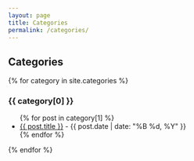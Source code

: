 ```yaml
---
layout: page
title: Categories
permalink: /categories/
---
```


<section>
  <h2>Categories</h2>

  {% for category in site.categories %}
    <h3>{{ category[0] }}</h3>
    <ul>
      {% for post in category[1] %}
        <li>
          <a href="{{ post.url }}">{{ post.title }}</a> - {{ post.date | date: "%B %d, %Y" }}
        </li>
      {% endfor %}
    </ul>
  {% endfor %}
</section>